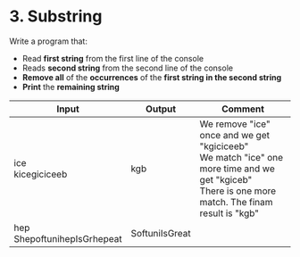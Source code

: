 ﻿# 3.	Substring
Write a program that:
- Read **first string** from the first line of the console
- Reads **second string** from the second line of the console
- **Remove all** of the **occurrences** of the **first string in the second string**
- **Print** the **remaining string**

|Input|Output|Comment|
|---|---|---|
|ice<br />kicegiciceeb|kgb|We remove "ice" once and we get "kgiciceeb"<br/> We match "ice" one more time and we get "kgiceb"<br/>There is one more match. The finam result is "kgb"|
|hep<br />ShepoftunihepIsGrhepeat|SoftuniIsGreat||
